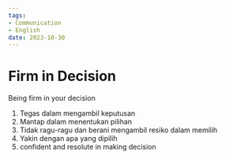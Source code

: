 ```yaml
---
tags:
- Communication
- English
date: 2023-10-30
---
```


# Firm in Decision

Being firm in your decision

1. Tegas dalam mengambil keputusan 
2. Mantap dalam menentukan pilihan
3. Tidak ragu-ragu dan berani mengambil resiko dalam memilih
4. Yakin dengan apa yang dipilih
5. confident and resolute in making decision
